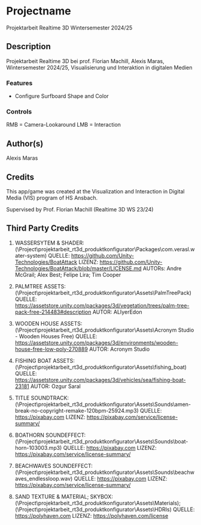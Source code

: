 # Projectname
Projektarbeit Realtime 3D Wintersemester 2024/25

## Description
Projektarbeit Realtime 3D bei prof. Florian Machill, Alexis Maras, Wintersemester 2024/25, Visualisierung und Interaktion in digitalen Medien

### Features
* Configure Surfboard Shape and Color

### Controls
RMB = Camera-Lookaround
LMB = Interaction

## Author(s)
Alexis Maras

## Credits
This app/game was created at the Visualization and Interaction in Digital Media (VIS) program of HS Ansbach. 

Supervised by Prof. Florian Machill (Realtime 3D WS 23/24)

## Third Party Credits

1. WASSERSYTEM & SHADER: (\Project\projektarbeit_rt3d_produktkonfigurator\Packages\com.verasl.water-system)
	QUELLE: https://github.com/Unity-Technologies/BoatAttack
	LIZENZ: https://github.com/Unity-Technologies/BoatAttack/blob/master/LICENSE.md
	AUTORs: Andre McGrail; Alex Best; Felipe Lira; Tim Cooper

2. PALMTREE ASSETS: (\Project\projektarbeit_rt3d_produktkonfigurator\Assets\PalmTreePack)
	QUELLE: https://assetstore.unity.com/packages/3d/vegetation/trees/palm-tree-pack-free-214483#description
	AUTOR: ALIyerEdon

3. WOODEN HOUSE ASSETS: (\Project\projektarbeit_rt3d_produktkonfigurator\Assets\Acronym Studio - Wooden Houses Free)
	QUELLE: https://assetstore.unity.com/packages/3d/environments/wooden-house-free-low-poly-270889
	AUTOR: Acronym Studio

4. FISHING BOAT ASSETS: (\Project\projektarbeit_rt3d_produktkonfigurator\Assets\fishing_boat)
	QUELLE: https://assetstore.unity.com/packages/3d/vehicles/sea/fishing-boat-23181
	AUTOR: Ozgur Saral

5. TITLE SOUNDTRACK: (\Project\projektarbeit_rt3d_produktkonfigurator\Assets\Sounds\amen-break-no-copyright-remake-120bpm-25924.mp3)
	QUELLE: https://pixabay.com
	LIZENZ: https://pixabay.com/service/license-summary/

6. BOATHORN SOUNDEFFECT: (\Project\projektarbeit_rt3d_produktkonfigurator\Assets\Sounds\boat-horn-103003.mp3)
	QUELLE: https://pixabay.com
	LIZENZ: https://pixabay.com/service/license-summary/

7. BEACHWAVES SOUNDEFFECT: (\Project\projektarbeit_rt3d_produktkonfigurator\Assets\Sounds\beachwaves_endlessloop.wav)
	QUELLE: https://pixabay.com
	LIZENZ: https://pixabay.com/service/license-summary/

8. SAND TEXTURE & MATERIAL; SKYBOX: (\Project\projektarbeit_rt3d_produktkonfigurator\Assets\Materials); (\Project\projektarbeit_rt3d_produktkonfigurator\Assets\HDRIs)
	QUELLE: https://polyhaven.com
	LIZENZ: https://polyhaven.com/license